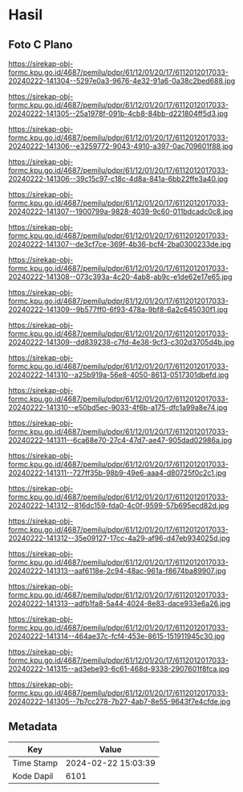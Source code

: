 # Hasil

## Foto C Plano

https://sirekap-obj-formc.kpu.go.id/4687/pemilu/pdpr/61/12/01/20/17/6112012017033-20240222-141304--5297e0a3-9676-4e32-91a6-0a38c2bed688.jpg

https://sirekap-obj-formc.kpu.go.id/4687/pemilu/pdpr/61/12/01/20/17/6112012017033-20240222-141305--25a1978f-091b-4cb8-84bb-d221804ff5d3.jpg

https://sirekap-obj-formc.kpu.go.id/4687/pemilu/pdpr/61/12/01/20/17/6112012017033-20240222-141306--e3259772-9043-4910-a397-0ac709601f88.jpg

https://sirekap-obj-formc.kpu.go.id/4687/pemilu/pdpr/61/12/01/20/17/6112012017033-20240222-141306--39c15c97-c18c-4d8a-841a-6bb22ffe3a40.jpg

https://sirekap-obj-formc.kpu.go.id/4687/pemilu/pdpr/61/12/01/20/17/6112012017033-20240222-141307--1900799a-9828-4039-9c60-011bdcadc0c8.jpg

https://sirekap-obj-formc.kpu.go.id/4687/pemilu/pdpr/61/12/01/20/17/6112012017033-20240222-141307--de3cf7ce-369f-4b36-bcf4-2ba0300233de.jpg

https://sirekap-obj-formc.kpu.go.id/4687/pemilu/pdpr/61/12/01/20/17/6112012017033-20240222-141308--073c393a-4c20-4ab8-ab9c-e1de62e17e65.jpg

https://sirekap-obj-formc.kpu.go.id/4687/pemilu/pdpr/61/12/01/20/17/6112012017033-20240222-141309--9b577ff0-6f93-478a-9bf8-6a2c645030f1.jpg

https://sirekap-obj-formc.kpu.go.id/4687/pemilu/pdpr/61/12/01/20/17/6112012017033-20240222-141309--dd839238-c7fd-4e38-9cf3-c302d3705d4b.jpg

https://sirekap-obj-formc.kpu.go.id/4687/pemilu/pdpr/61/12/01/20/17/6112012017033-20240222-141310--a25b919a-56e8-4050-8613-0517301dbefd.jpg

https://sirekap-obj-formc.kpu.go.id/4687/pemilu/pdpr/61/12/01/20/17/6112012017033-20240222-141310--e50bd5ec-9033-4f6b-a175-dfc1a99a8e74.jpg

https://sirekap-obj-formc.kpu.go.id/4687/pemilu/pdpr/61/12/01/20/17/6112012017033-20240222-141311--6ca68e70-27c4-47d7-ae47-905dad02986a.jpg

https://sirekap-obj-formc.kpu.go.id/4687/pemilu/pdpr/61/12/01/20/17/6112012017033-20240222-141311--727ff35b-98b9-49e6-aaa4-d80725f0c2c1.jpg

https://sirekap-obj-formc.kpu.go.id/4687/pemilu/pdpr/61/12/01/20/17/6112012017033-20240222-141312--816dc159-fda0-4c0f-9599-57b695ecd82d.jpg

https://sirekap-obj-formc.kpu.go.id/4687/pemilu/pdpr/61/12/01/20/17/6112012017033-20240222-141312--35e09127-17cc-4a29-af96-d47eb934025d.jpg

https://sirekap-obj-formc.kpu.go.id/4687/pemilu/pdpr/61/12/01/20/17/6112012017033-20240222-141313--aaf6118e-2c94-48ac-961a-f8674ba89907.jpg

https://sirekap-obj-formc.kpu.go.id/4687/pemilu/pdpr/61/12/01/20/17/6112012017033-20240222-141313--adfb1fa8-5a44-4024-8e83-dace933e6a26.jpg

https://sirekap-obj-formc.kpu.go.id/4687/pemilu/pdpr/61/12/01/20/17/6112012017033-20240222-141314--464ae37c-fcf4-453e-8615-151911945c30.jpg

https://sirekap-obj-formc.kpu.go.id/4687/pemilu/pdpr/61/12/01/20/17/6112012017033-20240222-141315--ad3ebe93-6c61-468d-9338-2907601f8fca.jpg

https://sirekap-obj-formc.kpu.go.id/4687/pemilu/pdpr/61/12/01/20/17/6112012017033-20240222-141305--7b7cc278-7b27-4ab7-8e55-9643f7e4cfde.jpg


## Metadata

| Key        | Value               |
| ---------- | ------------------- |
| Time Stamp | 2024-02-22 15:03:39 |
| Kode Dapil | 6101                |



